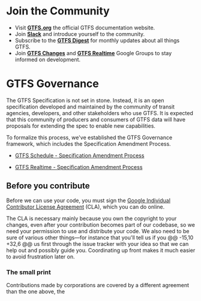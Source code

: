 # Join the Community

- Visit [__GTFS.org__](https://gtfs.org/) the official GTFS documentation website.
- Join [__Slack__](https://share.mobilitydata.org/slack) and introduce yourself to the community.
- Subscribe to the [__GTFS Digest__](https://groups.google.com/g/gtfs-digest) for monthly updates about all things GTFS.
- Join [__GTFS Changes__](https://groups.google.com/g/gtfs-changes) and [__GTFS Realtime__](https://groups.google.com/g/gtfs-realtime) Google Groups to stay informed on development. 

# GTFS Governance

The GTFS Specification is not set in stone. Instead, it is an open specification developed and maintained by the community of transit agencies, developers, and other stakeholders who use GTFS. It is expected that this community of producers and consumers of GTFS data will have proposals for extending the spec to enable new capabilities.

To formalize this process, we've established the GTFS Governance framework, which includes the Specification Amendment Process.

-   [GTFS Schedule - Specification Amendment Process](https://github.com/google/transit/blob/master/gtfs/CHANGES.md)

-   [GTFS Realtime - Specification Amendment Process](https://github.com/google/transit/blob/master/gtfs-realtime/CHANGES.md)

## Before you contribute
Before we can use your code, you must sign the
[Google Individual Contributor License Agreement](https://cla.developers.google.com/about/google-individual)
(CLA), which you can do online. 

The CLA is necessary mainly because you own the
copyright to your changes, even after your contribution becomes part of our
codebase, so we need your permission to use and distribute your code. We also
need to be sure of various other things—for instance that you'll tell us if you
	@@ -15,10 +32,6 @@ us first through the issue tracker with your idea so that we can help out and
possibly guide you. Coordinating up front makes it much easier to avoid
frustration later on.

### The small print
Contributions made by corporations are covered by a different agreement than
the one above, the

